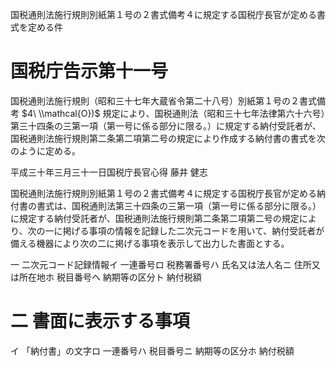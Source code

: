 国税通則法施行規則別紙第１号の２書式備考４に規定する国税庁長官が定める書式を定める件

# 国税庁告示第十一号

国税通則法施行規則（昭和三十七年大蔵省令第二十八号）別紙第１号の２書式備考 $4\ \\mathcal{O})$ 規定により、国税通則法（昭和三十七年法律第六十六号）第三十四条の三第一項（第一号に係る部分に限る。）に規定する納付受託者が、国税通則法施行規則第二条第二項第二号の規定により作成する納付書の書式を次のように定める。

平成三十年三月三十一日国税庁長官心得 藤井 健志

国税通則法施行規則別紙第１号の２書式備考４に規定する国税庁長官が定める納付書の書式は、国税通則法第三十四条の三第一項（第一号に係る部分に限る。）に規定する納付受託者が、国税通則法施行規則第二条第二項第二号の規定により、次の一に掲げる事項の情報を記録した二次元コードを用いて、納付受託者が備える機器により次の二に掲げる事項を表示して出力した書面とする。

一 二次元コード記録情報イ 一連番号ロ 税務署番号ハ 氏名又は法人名ニ 住所又は所在地ホ 税目番号ヘ 納期等の区分ト 納付税額

# 二 書面に表示する事項

イ 「納付書」の文字ロ 一連番号ハ 税目番号ニ 納期等の区分ホ 納付税額